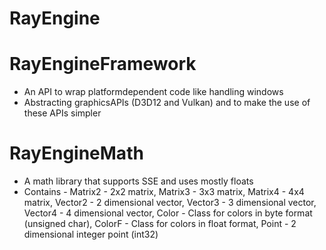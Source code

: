 # RayEngine
# RayEngineFramework
- An API to wrap platformdependent code like handling windows
- Abstracting graphicsAPIs (D3D12 and Vulkan) and to make the use of these APIs simpler
# RayEngineMath
- A math library that supports SSE and uses mostly floats
- Contains -
Matrix2 - 2x2 matrix, Matrix3 - 3x3 matrix, Matrix4 - 4x4 matrix, Vector2 - 2 dimensional vector, Vector3 - 3 dimensional vector, Vector4 - 4 dimensional vector, Color - Class for colors in byte format (unsigned char), ColorF - Class for colors in float format, Point - 2 dimensional integer point (int32)

